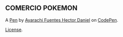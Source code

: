 COMERCIO POKEMON
----------------


A [Pen](https://codepen.io/HectorDanielAyarachiFuentes/pen/zYydWeg) by [Ayarachi Fuentes Hector Daniel](https://codepen.io/HectorDanielAyarachiFuentes) on [CodePen](https://codepen.io).

[License](https://codepen.io/license/pen/zYydWeg).